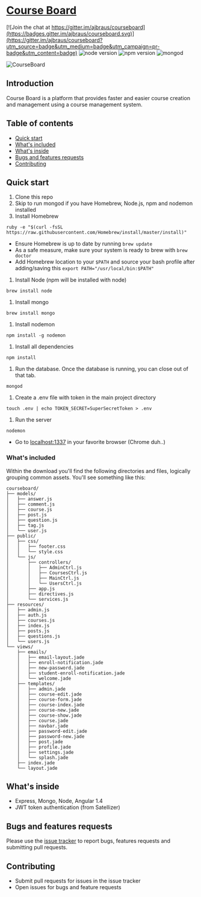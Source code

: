 # [Course Board](https://meancourseboard.herokuapp.com/)

[![Join the chat at https://gitter.im/ajbraus/courseboard](https://badges.gitter.im/ajbraus/courseboard.svg)](https://gitter.im/ajbraus/courseboard?utm_source=badge&utm_medium=badge&utm_campaign=pr-badge&utm_content=badge)
![node version](https://img.shields.io/badge/node-4.1.0-brightgreen.svg)
![npm version](https://img.shields.io/badge/npm-2.14.3-red.svg)
![mongod](https://img.shields.io/myget/mongodb/v/MongoDB.Driver.Core.svg?maxAge=2592000)

![CourseBoard](giphy.gif)

## Introduction
Course Board is a platform that provides faster and easier course creation and management using a course management system.

## Table of contents
* [Quick start](#quick-start)
* [What's included](#whats-included)
* [What's inside](#whats-inside)
* [Bugs and features requests](#bugs-and-features-requests)
* [Contributing](#contributing)

## Quick start
1. Clone this repo
1. Skip to run mongod if you have Homebrew, Node.js, npm and nodemon installed
1. Install Homebrew

  ```
  ruby -e "$(curl -fsSL https://raw.githubusercontent.com/Homebrew/install/master/install)"
  ```
  * Ensure Homebrew is up to date by running
  ```brew update```
  * As a safe measure, make sure your system is ready to brew with
  ```brew doctor```
  * Add Homebrew location to your ```$PATH``` and source your bash profile after adding/saving this ```export PATH="/usr/local/bin:$PATH"```
1. Install Node (npm will be installed with node)

  ```
  brew install node
  ```
  
1. Install mongo

  ```
  brew install mongo
  ```

1. Install nodemon

  ```
  npm install -g nodemon
  ```

1. Install all dependencies

  ```
  npm install
  ```
1. Run the database. Once the database is running, you can close out of that tab.

  ```
  mongod
  ```

1. Create a .env file with token in the main project directory
  ```
  touch .env | echo TOKEN_SECRET=SuperSecretToken > .env
  ```
1. Run the server

  ```
  nodemon
  ```
* Go to [localhost:1337](http://localhost:1337) in your favorite browser (Chrome duh..)

### What's included
Within the download you'll find the following directories and files, logically grouping common assets. You'll see something like this:

```
courseboard/
├── models/
│   ├── answer.js
│   ├── comment.js
│   ├── course.js
│   ├── post.js
│   ├── question.js
│   ├── tag.js
│   └── user.js
├── public/
│   ├── css/
│   │   ├── footer.css
│   │   └── style.css
│   └── js/
│       ├── controllers/
│       │   ├── AdminCtrl.js
│       │   ├── CoursesCtrl.js
│       │   ├── MainCtrl.js
│       │   └── UsersCtrl.js
│       ├── app.js
│       ├── directives.js
│       └── services.js
├── resources/
│   ├── admin.js
│   ├── auth.js
│   ├── courses.js
│   ├── index.js
│   ├── posts.js
│   ├── questions.js
│   └── users.js
└── views/
    ├── emails/
    │   ├── email-layout.jade
    │   ├── enroll-notification.jade
    │   ├── new-password.jade
    │   ├── student-enroll-notification.jade
    │   └── welcome.jade
    ├── templates/
    │   ├── admin.jade
    │   ├── course-edit.jade
    │   ├── course-form.jade
    │   ├── course-index.jade
    │   ├── course-new.jade
    │   ├── course-show.jade
    │   ├── course.jade
    │   ├── navbar.jade
    │   ├── password-edit.jade
    │   ├── password-new.jade
    │   ├── post.jade
    │   ├── profile.jade
    │   ├── settings.jade
    │   └── splash.jade
    ├── index.jade
    └── layout.jade
```

## What's inside
* Express, Mongo, Node, Angular 1.4
* JWT token authentication (from Satellizer)

## Bugs and features requests
Please use the [issue tracker](https://github.com/ajbraus/courseboard/issues) to report bugs, features requests and submitting pull requests.

## Contributing
* Submit pull requests for issues in the issue tracker
* Open issues for bugs and feature requests
